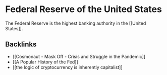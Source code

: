 # Federal Reserve of the United States

The Federal Reserve is the highest banking authority in the [[United States]].


<a id="orgee8ac92"></a>

## Backlinks

-   [[Cosmonaut - Mask Off - Crisis and Struggle in the Pandemic]]
-   [[A Popular History of the Fed]]
-   [[the logic of cryptocurrency is inherently capitalist]]
